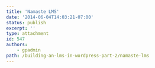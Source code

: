 ```yaml
---
title: 'Namaste LMS'
date: '2014-06-04T14:03:21-07:00'
status: publish
excerpt: ''
type: attachment
id: 547
authors:
    - gpadmin
path: /building-an-lms-in-wordpress-part-2/namaste-lms
---
```

<!DOCTYPE html PUBLIC "-//W3C//DTD HTML 4.0 Transitional//EN" "http://www.w3.org/TR/REC-html40/loose.dtd">
<?xml encoding="UTF-8">
